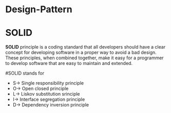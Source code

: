 # Design-Pattern
# SOLID  
**SOLID** principle is a coding standard that all developers should have a clear 
concept for developing software in a proper way to avoid a bad design. 
These principles, when combined together, make it easy for a programmer 
to develop software that are easy to maintain and extended.

#SOLID stands for
- S-> Single responsibility principle
- O-> Open closed principle
- L-> Liskov substitution srinciple
- I-> Interface segregation principle
- D-> Dependency inversion principle
